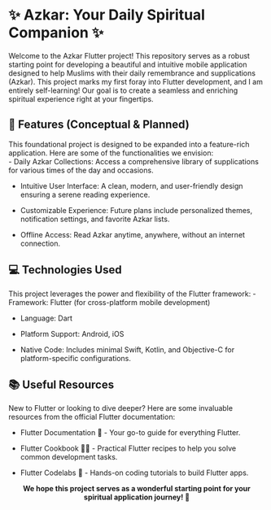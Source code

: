 <h1>✨ Azkar: Your Daily Spiritual Companion ✨</h1>
<p>Welcome to the Azkar Flutter project! This repository serves as a robust starting point for developing a beautiful and intuitive mobile application designed to help Muslims with their daily remembrance and supplications (Azkar). This project marks my first foray into Flutter development, and I am entirely self-learning! Our goal is to create a seamless and enriching spiritual experience right at your fingertips.</p>
<h2>🌟 Features (Conceptual & Planned)</h2>
<p>This foundational project is designed to be expanded into a feature-rich application. Here are some of the functionalities we envision:
    <br>
 -  Daily Azkar Collections: Access a comprehensive library of supplications for various times of the day and occasions.

-  Intuitive User Interface: A clean, modern, and user-friendly design ensuring a serene reading experience.

 -  Customizable Experience: Future plans include personalized themes, notification settings, and favorite Azkar lists.
   
 -  Offline Access: Read Azkar anytime, anywhere, without an internet connection.

</p>
<h2>💻 Technologies Used</h2>
<p>This project leverages the power and flexibility of the Flutter framework:
- Framework: Flutter (for cross-platform mobile development)

- Language: Dart

- Platform Support: Android, iOS

- Native Code: Includes minimal Swift, Kotlin, and Objective-C for platform-specific configurations.
</p>
<h2>📚 Useful Resources</h2>
<p>New to Flutter or looking to dive deeper? Here are some invaluable resources from the official Flutter documentation:

- Flutter Documentation 📖 - Your go-to guide for everything Flutter.

- Flutter Cookbook 🧑‍🍳 - Practical Flutter recipes to help you solve common development tasks.
  
- Flutter Codelabs 🧪 - Hands-on coding tutorials to build Flutter apps.

</p>
<center><div><b>We hope this project serves as a wonderful starting point for your spiritual application journey! 🙏</b></div></center>
